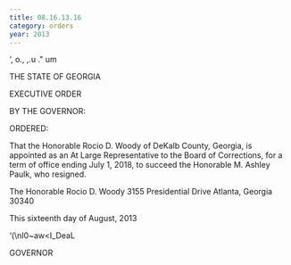 ```yaml
---
title: 08.16.13.16
category: orders
year: 2013
---
```

 

‘, o., ,.u ."
 um 

THE STATE OF GEORGIA

EXECUTIVE ORDER

BY THE GOVERNOR:

ORDERED:

That the Honorable Rocio D. Woody of DeKalb County, Georgia,
is appointed as an At Large Representative to the Board of
Corrections, for a term of office ending July 1, 2018, to succeed the
Honorable M. Ashley Paulk, who resigned.

The Honorable Rocio D. Woody
3155 Presidential Drive
Atlanta, Georgia 30340

This sixteenth day of August, 2013

‘(\nI0~aw\<I_DeaL

GOVERNOR

